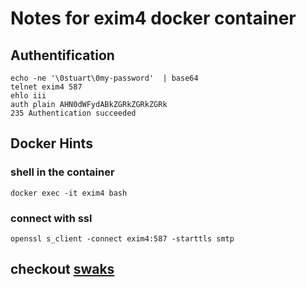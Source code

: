 # Notes for exim4 docker container
## Authentification
	echo -ne '\0stuart\0my-password'  | base64
	telnet exim4 587
	ehlo iii
	auth plain AHN0dWFydABkZGRkZGRkZGRk
	235 Authentication succeeded

## Docker Hints
### shell in the container
	docker exec -it exim4 bash

### connect with ssl
	openssl s_client -connect exim4:587 -starttls smtp

## checkout [swaks](https://linux.die.net/man/1/swaks)
